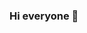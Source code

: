 ### Hi everyone 👋

<!-- My initial intro to github experience . . .

<br>

It was Spring 2023. I stood 10 feet below, 'Assignment 2: Intro. to GitHub'. 
<br>

My task: 
<br>
Step 1. 'Sign up for Github, if you do not have an account already'
<br>
Step 2. 'Complete tutorials listed under Classroom'

Simple enough, or so I thought. . . 

<br>
Just call me, 

**Tutorial Killer**

I have killed so many tutorial templates after I made so many edits and deletions. While the tutorials are killing me, I have killed my tutorial templates many times over. Let me provide you with an emoji timeline that matches my experience :confused: :angry: :persevere: :rage: :scream: :tired_face: :sob:

I like . . . :laughing:

**a-blind-squirrel/a-blind-squirrel** is a ✨ _special_ ✨ repository because its `README.md` (this file) appears on your GitHub profile.

Here are some ideas to get you started:

What did I learn? I was reminded that communication can make work smoother by resolving problems quickly.

. . . end of journal entry Spring 2023
- 🔭 I’m currently working on ... 2024
- 🌱 I’m currently learning ... javascript, mysql, electron, Algorithms, voltage drop distances and recommended awg for a personal project
- 👯 I’m looking to collaborate on ... whatever, I like to learn stuff
- 🤔 I’m looking for help with ... everything, 
- 💬 Ask me about ... my dog
- 📫 How to reach me: ... 
- 😄 Pronouns: ... I, me, mine, ours, my, this, that, all, who, whom . . . .
- ⚡ Fun fact: ... we can do anything! maybe not always well, but who says we cannot get better?

-->





